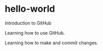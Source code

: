 # hello-world
Introduction to GitHub

Learning how to use GitHub.

Learning how to make and commit changes.
